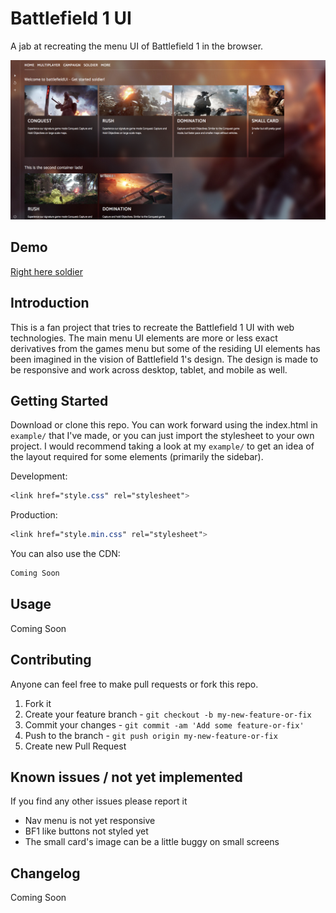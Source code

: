 # Battlefield 1 UI
A jab at recreating the menu UI of Battlefield 1 in the browser.

![battlefield1UI](https://raw.githubusercontent.com/lasseborly/images_rep/master/bf1_01.png)

## Demo
[Right here soldier](https://arth101.github.io/battlefield1UI/example)

## Introduction
This is a fan project that tries to recreate the Battlefield 1 UI with web technologies. The main menu UI elements are more or less exact derivatives from the games menu but some of the residing UI elements has been imagined in the vision of Battlefield 1's design. The design is made to be responsive and work across desktop, tablet, and mobile as well.

## Getting Started

Download or clone this repo. You can work forward using the index.html in `example/` that I've made, or you can just import the stylesheet to your own project. I would recommend taking a look at my `example/` to get an idea of the layout required for some elements (primarily the sidebar).

Development:
```css
<link href="style.css" rel="stylesheet">
```
Production:
```css
<link href="style.min.css" rel="stylesheet">
```

You can also use the CDN:
```css
Coming Soon
```

## Usage

Coming Soon

## Contributing
Anyone can feel free to make pull requests or fork this repo.

1. Fork it
2. Create your feature branch - `git checkout -b my-new-feature-or-fix`
3. Commit your changes - `git commit -am 'Add some feature-or-fix'`
4. Push to the branch - `git push origin my-new-feature-or-fix`
5. Create new Pull Request

## Known issues / not yet implemented
If you find any other issues please report it

* Nav menu is not yet responsive
* BF1 like buttons not styled yet
* The small card's image can be a little buggy on small screens

## Changelog

Coming Soon
